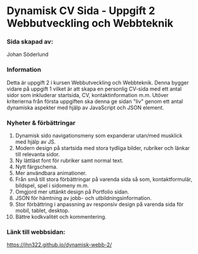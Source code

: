 # Dynamisk CV Sida - Uppgift 2 Webbutveckling och Webbteknik

### Sida skapad av:

Johan Söderlund

### Information

Detta är uppgift 2 i kursen Webbutveckling och Webbteknik. Denna bygger vidare på uppgift 1 vilket är att skapa en personlig CV-sida med ett antal sidor som inkluderar startsida, CV, kontaktinformation m.m. Utöver kriterierna från första uppgiften ska denna ge sidan "liv" genom ett antal dynamiska aspekter med hjälp av JavaScript och JSON element.

### Nyheter & förbättringar

1. Dynamisk sido navigationsmeny som expanderar utan/med musklick med hjälp av JS.
2. Modern design på startsida med stora tydliga bilder, rubriker och länkar till relevanta sidor.
3. Ny lättläst font för rubriker samt normal text.
4. Nytt färgschema.
5. Mer användbara animationer.
6. Från små till stora förbättringar på varenda sida så som, kontaktformulär, bildspel, spel i sidomeny m.m.
7. Omgjord mer uttänkt design på Portfolio sidan.
8. JSON för hämtning av jobb- och utbildningsinformation.
9. Stor förbättring i anpassning av responsiv design på varenda sida för mobil, tablet, desktop.
10. Bättre kodkvalitét och kommentering.

### Länk till webbsidan:

https://jhn322.github.io/dynamisk-webb-2/

<!-- Comments everywhere -->
<!-- Check REQUIRMENTS! -->
